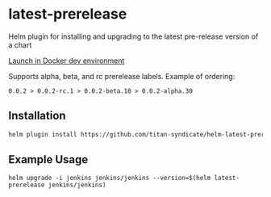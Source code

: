 # latest-prerelease
Helm plugin for installing and upgrading to the latest pre-release version of a chart

[Launch in Docker dev environment](https://open.docker.com/dashboard/dev-envs?url=https://github.com/titan-syndicate/helm-latest-prerelease)

Supports alpha, beta, and rc prerelease labels. Example of ordering:

`0.0.2 > 0.0.2-rc.1 > 0.0.2-beta.10 > 0.0.2-alpha.30`

## Installation

```bash
helm plugin install https://github.com/titan-syndicate/helm-latest-prerelease
```

## Example Usage

```
helm upgrade -i jenkins jenkins/jenkins --version=$(helm latest-prerelease jenkins/jenkins)

```
